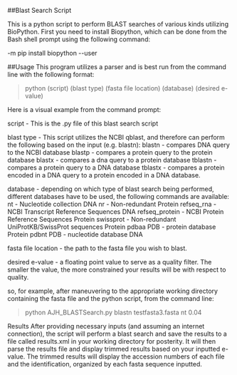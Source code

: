 ##Blast Search Script

This is a python script to perform BLAST searches of various kinds utilizing BioPython.
First you need to install Biopython, which can be done from the Bash shell prompt using the following command:

-m pip install biopython --user

##Usage
This program utilizes a parser and is best run from the command line with the following format:
> python (script) (blast type) (fasta file location) (database) (desired e-value)


Here is a visual example from the command prompt:

 
script - This is the .py file of this blast search script

blast type - This script utilizes the NCBI qblast, and therefore can perform the following based on the input (e.g. blastn):
blastn - compares DNA query to the NCBI database
blastp - compares a protein query to the protein database
blastx - compares a dna query to a protein database
tblastn - compares a protein query to a DNA database
tblastx - compares a protein encoded in a DNA query to a protein encoded in a DNA database.

database - depending on which type of blast search being performed, different databases have to be used, the following commands are available:
nt	- Nucleotide collection	DNA
nr	- Non-redundant	Protein
refseq_rna	- NCBI Transcript Reference Sequences	DNA
refseq_protein -	NCBI Protein Reference Sequences	Protein
swissprot	- Non-redundant UniProtKB/SwissProt sequences	Protein
pdbaa	PDB - protein database	Protein
pdbnt	PDB - nucleotide database	DNA

fasta file location - the path to the fasta file you wish to blast.

desired e-value - a floating point value to serve as a quality filter. The smaller the value, the more constrained your results will be with respect to quality.

so, for example, after maneuvering to the appropriate working directory containing the fasta file and the python script, from the command line:
> python AJH_BLASTSearch.py blastn testfasta3.fasta nt 0.04


Results
After providing necessary inputs (and assuming an internet connection), the script will perform a blast search and save the results to a file called results.xml in your working directory for posterity. It will then parse the results file and display trimmed results based on your inputted e-value. The trimmed results will display the accession numbers of each file and the identification, organized by each fasta sequence inputted. 
 

